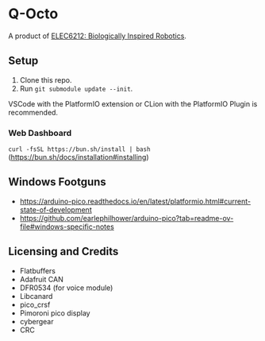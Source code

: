 # Q-Octo

A product of [ELEC6212: Biologically Inspired Robotics](https://www.southampton.ac.uk/courses/modules/elec6212).

## Setup

1. Clone this repo.
2. Run `git submodule update --init`.

VSCode with the PlatformIO extension or CLion with the PlatformIO Plugin is recommended.

### Web Dashboard

`curl -fsSL https://bun.sh/install | bash` (https://bun.sh/docs/installation#installing)


## Windows Footguns

* https://arduino-pico.readthedocs.io/en/latest/platformio.html#current-state-of-development
* https://github.com/earlephilhower/arduino-pico?tab=readme-ov-file#windows-specific-notes


## Licensing and Credits


* Flatbuffers
* Adafruit CAN
* DFR0534 (for voice module)
* Libcanard
* pico_crsf
* Pimoroni pico display
* cybergear
* CRC
